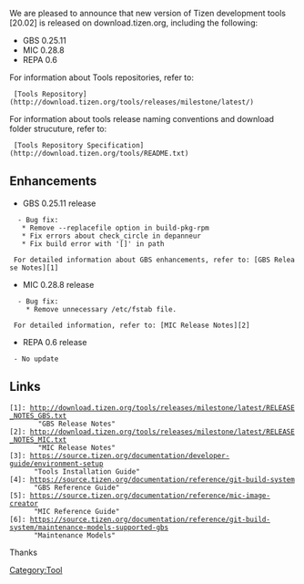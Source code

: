 We are pleased to announce that new version of Tizen development tools
\[20.02\] is released on download.tizen.org, including the following:

-   GBS 0.25.11
-   MIC 0.28.8
-   REPA 0.6

For information about Tools repositories, refer to:

` [Tools Repository](http://download.tizen.org/tools/releases/milestone/latest/)`

For information about tools release naming conventions and download
folder strucuture, refer to:

` [Tools Repository Specification](http://download.tizen.org/tools/README.txt)`

Enhancements
------------

-   GBS 0.25.11 release

`  - Bug fix:`\
`   * Remove --replacefile option in build-pkg-rpm`\
`   * Fix errors about check_circle in depanneur`\
`   * Fix build error with '[]' in path`

` For detailed information about GBS enhancements, refer to: [GBS Release Notes][1]`

-   MIC 0.28.8 release

`  - Bug fix:`\
`    * Remove unnecessary /etc/fstab file.`

` For detailed information, refer to: [MIC Release Notes][2]`

-   REPA 0.6 release

` - No update`

Links
-----

`[1]: `[`http://download.tizen.org/tools/releases/milestone/latest/RELEASE_NOTES_GBS.txt`](http://download.tizen.org/tools/releases/milestone/latest/RELEASE_NOTES_GBS.txt)\
`       "GBS Release Notes"`\
`[2]: `[`http://download.tizen.org/tools/releases/milestone/latest/RELEASE_NOTES_MIC.txt`](http://download.tizen.org/tools/releases/milestone/latest/RELEASE_NOTES_MIC.txt)\
`       "MIC Release Notes"`\
`[3]: `[`https://source.tizen.org/documentation/developer-guide/environment-setup`](https://source.tizen.org/documentation/developer-guide/environment-setup)\
`      "Tools Installation Guide"`\
`[4]: `[`https://source.tizen.org/documentation/reference/git-build-system`](https://source.tizen.org/documentation/reference/git-build-system)\
`      "GBS Reference Guide"`\
`[5]: `[`https://source.tizen.org/documentation/reference/mic-image-creator`](https://source.tizen.org/documentation/reference/mic-image-creator)\
`      "MIC Reference Guide"`\
`[6]: `[`https://source.tizen.org/documentation/reference/git-build-system/maintenance-models-supported-gbs`](https://source.tizen.org/documentation/reference/git-build-system/maintenance-models-supported-gbs)\
`      "Maintenance Models"`

Thanks

[Category:Tool](Category:Tool "wikilink")
